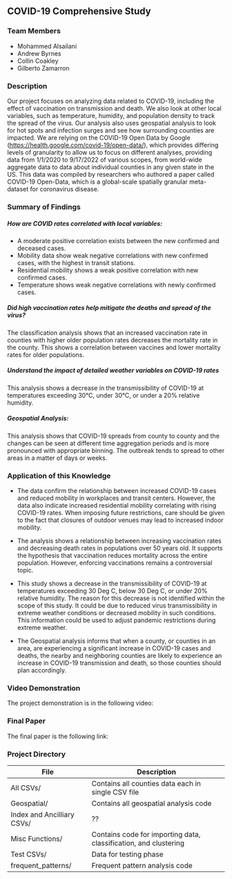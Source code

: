 ## COVID-19 Comprehensive Study

### Team Members

- Mohammed Alsailani
- Andrew Byrnes
- Collin Coakley
- Gilberto Zamarron


### Description
Our project focuses on analyzing data related to COVID-19, including the effect of vaccination on transmission and death. We also look at other local variables, such as temperature, humidity, and population density to track the spread of the virus. Our analysis also uses geospatial analysis to look for hot spots and infection surges and see how surrounding counties are impacted. We are relying on the COVID-19 Open Data by Google (https://health.google.com/covid-19/open-data/), which provides differing levels of granularity to allow us to focus on different analyses, providing data from 1/1/2020 to 9/17/2022 of various scopes, from world-wide aggregate data to data about individual counties in any given state in the US. This data was compiled by researchers who authored a paper called COVID-19 Open-Data, which is a global-scale spatially granular meta-dataset for coronavirus disease.


### Summary of Findings


##### How are COVID rates correlated with local variables:
- A moderate positive correlation exists between the new confirmed and deceased cases.
- Mobility data show weak negative correlations with new confirmed cases, with the highest in transit stations.
- Residential mobility shows a weak positive correlation with new confirmed cases.
- Temperature shows weak negative correlations with newly confirmed cases.

##### Did high vaccination rates help mitigate the deaths and spread of the virus?
The classification analysis shows that an increased vaccination rate in counties with higher older population rates decreases the mortality rate in the county. This shows a correlation between vaccines and lower mortality rates for older populations.


##### Understand the impact of detailed weather variables on COVID-19 rates
This analysis shows a decrease in the transmissibility of COVID-19 at temperatures exceeding 30°C, under 30°C, or under a 20% relative humidity.


##### Geospatial Analysis:
This analysis shows that COVID-19 spreads from county to county and the changes can be seen at different time aggregation periods and is more pronounced with appropriate binning. The outbreak tends to spread to other areas in a matter of days or weeks.


### Application of this Knowledge

- The data confirm the relationship between increased COVID-19 cases and reduced mobility in workplaces and transit centers. However, the data also indicate increased residential mobility correlating with rising COVID-19 rates. When imposing future restrictions, care should be given to the fact that closures of outdoor venues may lead to increased indoor mobility.

- The analysis shows a relationship between increasing vaccination rates and decreasing death rates in populations over 50 years old. It supports the hypothesis that vaccination reduces mortality across the entire population. However, enforcing vaccinations remains a controversial topic.

- This study shows a decrease in the transmissibility of COVID-19 at temperatures exceeding 30 Deg C, below 30 Deg C, or under 20% relative humidity. The reason for this decrease is not identified within the scope of this study. It could be due to reduced virus transmissibility in extreme weather conditions or decreased mobility in such conditions. This information could be used to adjust pandemic restrictions during extreme weather.

- The Geospatial analysis informs that when a county, or counties in an area, are experiencing a significant increase in COVID-19 cases and deaths, the nearby and neighboring counties are likely to experience an increase in COVID-19 transmission and death, so those counties should plan accordingly. 


### Video Demonstration 
The project demonstration is in the following video:


### Final Paper
The final paper is the following link:


### Project Directory

| File | Description |
|---|---|
| All CSVs/     | Contains all counties data each in single CSV file |
| Geospatial/   | Contains all geospatial analysis code |
| Index and Ancilliary CSVs/   | ?? |
| Misc Functions/              | Contains code for importing data, classification, and clustering  |
|Test CSVs/            | Data for testing phase |
| frequent_patterns/              | Frequent pattern analysis code  |
